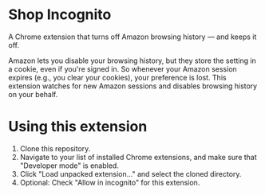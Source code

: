 Shop Incognito
==============
A Chrome extension that turns off Amazon browsing history &mdash; and keeps it off.

Amazon lets you disable your browsing history, but they store the setting in a cookie, even if you're signed in. So whenever your Amazon session expires (e.g., you clear your cookies), your preference is lost. This extension watches for new Amazon sessions and disables browsing history on your behalf.

# Using this extension
1. Clone this repository.
2. Navigate to your list of installed Chrome extensions, and make sure that "Developer mode" is enabled.
3. Click "Load unpacked extension&hellip;" and select the cloned directory.
4. Optional: Check "Allow in incognito" for this extension.

